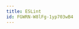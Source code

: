 ```yaml
---
title: ESLint
id: FGWRN-W8lFg-1yp703wB4
---
```


<!-- <LinkBookmark href="https://www.udacity.com/course/version-control-with-git--ud123">Course: Version Control with Git</LinkBookmark> -->
